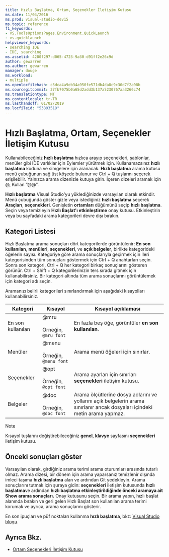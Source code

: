 ```yaml
---
title: Hızlı Başlatma, Ortam, Seçenekler İletişim Kutusu
ms.date: 11/04/2016
ms.prod: visual-studio-dev15
ms.topic: reference
f1_keywords:
- VS.ToolsOptionsPages.Environment.QuickLaunch
- vs.quicklaunch
helpviewer_keywords:
- searching IDE
- IDE, searching
ms.assetid: 4200f297-d065-4723-9a30-d91ff2e26c9d
author: gewarren
ms.author: gewarren
manager: douge
ms.workload:
- multiple
ms.openlocfilehash: c3dca4a9eb34a950fe571db4da8c9c30d7f2a08b
ms.sourcegitcommit: 37fb7075b0a65d2add3b137a5230767aa3266c74
ms.translationtype: MT
ms.contentlocale: tr-TR
ms.lasthandoff: 01/02/2019
ms.locfileid: "53893519"
---
```

# <a name="quick-launch-environment-options-dialog-box"></a>Hızlı Başlatma, Ortam, Seçenekler İletişim Kutusu

Kullanabileceğiniz **hızlı başlatma** hızlıca arayıp seçenekleri, şablonlar, menüler gibi IDE varlıklar için Eylemler yürütmek için. Kullanamazsınız **hızlı başlatma** koduna ve simgelere için aranacak. **Hızlı başlatma** arama kutusu menü çubuğunun sağ üst köşede bulunur ve Ctrl + Q tuşlarını seçerek erişilebilir. Yalnızca arama dizenizle kutuya girin. İçeren dizeleri aramak için @, Kullan ”@@”. 

**Hızlı başlatma** Visual Studio'yu yüklediğinizde varsayılan olarak etkindir. Menü çubuğunda göster gizle veya istediğiniz **hızlı başlatma** seçerek **Araçları**, **seçenekleri**. Genişletin **ortamları** düğümünü seçip **hızlı başlatma**. Seçin veya temizleyin **Hızlı Başlat'ı etkinleştirme** onay kutusu. Etkinleştirin veya bu sayfadaki arama kategorileri devre dışı bırakın.

## <a name="category-list"></a>Kategori Listesi

Hızlı Başlatma arama sonuçları dört kategorilerde görüntülenir: **En son kullanılan**, **menüleri**, **seçenekleri**, ve **açık belgeler**, birlikte kategorideki öğelerin sayısı. Kategoriye göre arama sonuçlarıyla geçirmek için İleri kategorisinden tüm sonuçları göstermek için Ctrl + Q anahtarları seçin. Sonra son kategori, Ctrl + Q her kategori birkaç sonuçlarını gösteren görünür. Ctrl + Shift + Q kategorilerinizin ters sırada gitmek için kullanabilirsiniz. Bir kategori altında tüm arama sonuçlarını görüntülemek için kategori adı seçin.

Aramanızı belirli kategorileri sınırlandırmak için aşağıdaki kısayolları kullanabilirsiniz.

|Kategori|Kısayol|Kısayol açıklaması|
|--------------|--------------| - |
|En son kullanılan|@mru<br /><br /> Örneğin, `@mru font`|En fazla beş öğe, görüntüler **en son kullanılan**.|
|Menüler|@menu<br /><br /> Örneğin, `@menu font`|Arama menü öğeleri için sınırlar.|
|Seçenekler|@opt<br /><br /> Örneğin, `@opt font`|Arama ayarları için sınırları **seçenekleri** iletişim kutusu.|
|Belgeler|@doc<br /><br /> Örneğin, `@doc font`|Arama ölçütlerine dosya adlarını ve yollarını açık belgelerin arama sınırlanır ancak dosyaları içindeki metin arama yapmaz.|

> [!NOTE]
> Kısayol tuşlarını değiştirebileceğiniz **genel**, **klavye** sayfasını **seçenekleri** iletişim kutusu.

## <a name="show-previous-results"></a>Önceki sonuçları göster

Varsayılan olarak, girdiğiniz arama terimi arama oturumları arasında tutarlı olmaz. Arama dizesi, bir dönem için arama yaparsanız temizlenir dışında imleci taşıma **hızlı başlatma** alan ve ardından Git yedekleyin. Arama sonuçlarını tutmak için şuraya gidin: **seçenekleri** iletişim kutusunda **hızlı başlatma**ve ardından **hızlı başlatma etkinleştirildiğinde önceki aramaya ait Show arama sonuçları.** Onay kutusunu seçin. Bir arama yapın, hızlı başlat alanında bırakın ve geri gelen Hızlı Başlat son kullanılan arama terimi korumak ve ayrıca, arama sonuçlarını gösterir.

En son ipuçları ve püf noktaları kullanma **hızlı başlatma**, bkz: [Visual Studio blogu](http://go.microsoft.com/fwlink/?LinkId=236054).

## <a name="see-also"></a>Ayrıca Bkz.

- [Ortam Seçenekleri İletişim Kutusu](../../ide/reference/environment-options-dialog-box.md)